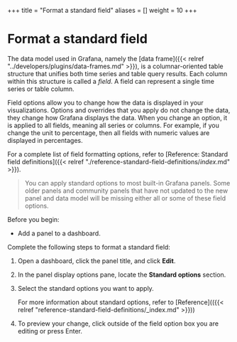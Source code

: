 +++
title = "Format a standard field"
aliases = []
weight = 10
+++

# Format a standard field

The data model used in Grafana, namely the [data frame]({{< relref "../developers/plugins/data-frames.md" >}}), is a columnar-oriented table structure that unifies both time series and table query results. Each column within this structure is called a _field_. A field can represent a single time series or table column.

Field options allow you to change how the data is displayed in your visualizations. Options and overrides that you apply do not change the data, they change how Grafana displays the data. When you change an option, it is applied to all fields, meaning all series or columns. For example, if you change the unit to percentage, then all fields with numeric values are displayed in percentages.

For a complete list of field formatting options, refer to [Reference: Standard field definitions]({{< relref "./reference-standard-field-definitions/_index_.md" >}}).

> You can apply standard options to most built-in Grafana panels. Some older panels and community panels that have not updated to the new panel and data model will be missing either all or some of these field options.

Before you begin:

- Add a panel to a dashboard.

Complete the following steps to format a standard field:

1. Open a dashboard, click the panel title, and click **Edit**.

1. In the panel display options pane, locate the **Standard options** section.

1. Select the standard options you want to apply.

   For more information about standard options, refer to [Reference](({{< relref "reference-standard-field-definitions/_index.md" >}}))

1. To preview your change, click outside of the field option box you are editing or press Enter.
